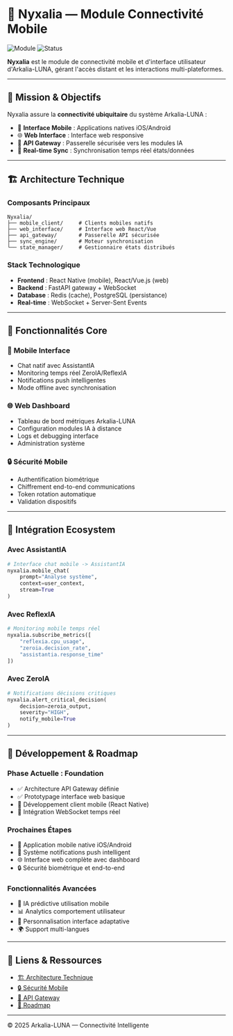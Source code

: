 # 📡 Nyxalia — Module Connectivité Mobile

![Module](https://img.shields.io/badge/module-nyxalia-cyan)
![Status](https://img.shields.io/badge/status-development-orange)

**Nyxalia** est le module de connectivité mobile et d'interface utilisateur d'Arkalia-LUNA, gérant l'accès distant et les interactions multi-plateformes.

---

## 🎯 **Mission & Objectifs**

Nyxalia assure la **connectivité ubiquitaire** du système Arkalia-LUNA :
- 📱 **Interface Mobile** : Applications natives iOS/Android
- 🌐 **Web Interface** : Interface web responsive
- 🔗 **API Gateway** : Passerelle sécurisée vers les modules IA
- 📡 **Real-time Sync** : Synchronisation temps réel états/données

---

## 🏗️ **Architecture Technique**

### **Composants Principaux**
```
Nyxalia/
├── mobile_client/     # Clients mobiles natifs
├── web_interface/     # Interface web React/Vue
├── api_gateway/       # Passerelle API sécurisée
├── sync_engine/       # Moteur synchronisation
└── state_manager/     # Gestionnaire états distribués
```

### **Stack Technologique**
- **Frontend** : React Native (mobile), React/Vue.js (web)
- **Backend** : FastAPI gateway + WebSocket
- **Database** : Redis (cache), PostgreSQL (persistance)
- **Real-time** : WebSocket + Server-Sent Events

---

## 🔧 **Fonctionnalités Core**

### 📱 **Mobile Interface**
- Chat natif avec AssistantIA
- Monitoring temps réel ZeroIA/ReflexIA
- Notifications push intelligentes
- Mode offline avec synchronisation

### 🌐 **Web Dashboard**
- Tableau de bord métriques Arkalia-LUNA
- Configuration modules IA à distance
- Logs et debugging interface
- Administration système

### 🔒 **Sécurité Mobile**
- Authentification biométrique
- Chiffrement end-to-end communications
- Token rotation automatique
- Validation dispositifs

---

## 🚀 **Intégration Ecosystem**

### **Avec AssistantIA**
```python
# Interface chat mobile -> AssistantIA
nyxalia.mobile_chat(
    prompt="Analyse système",
    context=user_context,
    stream=True
)
```

### **Avec ReflexIA**
```python
# Monitoring mobile temps réel
nyxalia.subscribe_metrics([
    "reflexia.cpu_usage",
    "zeroia.decision_rate",
    "assistantia.response_time"
])
```

### **Avec ZeroIA**
```python
# Notifications décisions critiques
nyxalia.alert_critical_decision(
    decision=zeroia_output,
    severity="HIGH",
    notify_mobile=True
)
```

---

## 🧪 **Développement & Roadmap**

### **Phase Actuelle : Foundation**
- ✅ Architecture API Gateway définie
- ✅ Prototypage interface web basique
- 🔄 Développement client mobile (React Native)
- 🔄 Intégration WebSocket temps réel

### **Prochaines Étapes**
- 📱 Application mobile native iOS/Android
- 🔔 Système notifications push intelligent
- 🌐 Interface web complète avec dashboard
- 🔒 Sécurité biométrique et end-to-end

### **Fonctionnalités Avancées**
- 🧠 IA prédictive utilisation mobile
- 📊 Analytics comportement utilisateur
- 🎯 Personnalisation interface adaptative
- 🌍 Support multi-langues

---

## 🔗 **Liens & Ressources**

- [🏗️ Architecture Technique](../fonctionnement/structure.md)
- [🔒 Sécurité Mobile](../security/security.md)
- [📡 API Gateway](../api.md)
- [🚀 Roadmap](../roadmap/index.md)

---

© 2025 Arkalia-LUNA — Connectivité Intelligente
